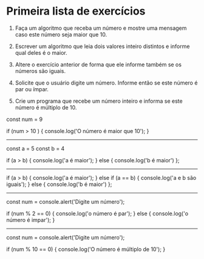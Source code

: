 # Primeira lista de exercícios

1. Faça um algoritmo que receba um número e mostre uma mensagem caso este número seja maior que 10.

2. Escrever um algoritmo que leia dois valores inteiro distintos e informe qual deles é o maior.

3. Altere o exercício anterior de forma que ele informe também se os números são iguais.

4. Solicite que o usuário digite um número. Informe então se este número é par ou ímpar.

5. Crie um programa que recebe um número inteiro e informa se este número é múltiplo de 10.


const num = 9

if (num > 10 ) {
    console.log('O número é maior que 10');
}

---

const a = 5
const b = 4

if (a > b) {
    console.log('a é maior');
} else {
    console.log('b é maior')
};

---
if (a > b) {
    console.log('a é maior');
} else if (a == b) {
    console.log('a e b são iguais');
} else {
    console.log('b é maior')
};

----
const num = console.alert('Digite um número');

if (num % 2 == 0) {
    console.log('o número é par');
} else {
    console.log('o número é impar');
}

---

const num = console.alert('Digite um número');

if (num % 10 == 0) {
    console.log('O número é múltiplo de 10');
} 

